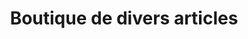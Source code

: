 ---
title: "Boutique de divers articles"
url: /nzerekore/boutique-de-divers-articles-9/
shop: Lebensmittel
---